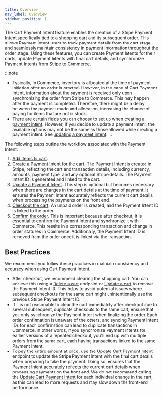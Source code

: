 ```yaml
---
title: Overview
nav_label: Overview
sidebar_position: 1
---
```


The Cart Payment Intent feature enables the creation of a Stripe Payment Intent specifically tied to a shopping cart and its subsequent order. This allows Payment Intent users to track payment details from the cart stage and seamlessly maintain consistency in payment information throughout the order stage. Using these features, you can create Payment Intents for their carts, update Payment Intents with final cart details, and synchronize Payment Intents from Stripe to Commerce.

:::note
- Typically, in Commerce, inventory is allocated at the time of payment initiation after an order is created. However, in the case of Cart Payment Intent, information about the payment is received only upon synchronizing the order from Stripe to Commerce. This may happen after the payment is completed. Therefore, there might be a delay between the payment made and allocation, increasing the chance of paying for items that are not in stock.
- There are certain fields you can choose to set up when [creating a payment intent](https://stripe.com/docs/api/payment_intents/create). However, if you decide to update a payment intent, the available options may not be the same as those allowed while creating a payment intent. See [updating a payment intent](https://stripe.com/docs/api/payment_intents/update).
:::


The following steps outline the workflow associated with the Payment Intent:

1. [Add items to cart](/docs/commerce-cloud/carts/cart-items/add-custom-item-to-cart).
1. [Create a Payment Intent for the cart](/docs/commerce-cloud/carts/cart-payment-intent/create-payment-intent-against-cart). The Payment Intent is created in Stripe, reflecting the cart and transaction details, including currency, amounts, payment type, and any optional Stripe details. The Payment Intent ID is generated and linked to the cart.
1. [Update a Payment Intent](/docs/commerce-cloud/carts/cart-payment-intent/update-cart-payment-intent). This step is optional but becomes necessary when there are changes in the cart details at the time of payment. It ensures the Payment Intent accurately reflects the current cart details when processing the payments on the front end.
1. [Checkout the cart](/docs/commerce-cloud/checkout/checkout). An unpaid order is created, and the Payment Intent ID is linked to the order.
1. [Confirm the order](/docs/commerce-cloud/orders/orders-api/confirm-an-order). This is important because after checkout, it is essential to confirm the Payment Intent and synchronize it with Commerce. This results in a corresponding transaction and change in order statuses in Commerce. Additionally, the Payment Intent ID is removed from the order once it is linked via the transaction.

## Best Practices

We recommend you follow these practices to maintain consistency and accuracy when using Cart Payment Intent.

- After checkout, we recommend clearing the shopping cart. You can achieve this using a [Delete a cart](/docs/commerce-cloud/carts/cart-management/delete-a-cart) endpoint or [Update a cart](/docs/commerce-cloud/carts/cart-management/update-a-cart#request-example-to-remove-payment-intent-from-a-cart) to remove the Payment Intent ID. This helps to avoid potential issues where subsequent checkouts for the same cart might unintentionally use the previous Stripe Payment Intent ID.
- If it is not reasonable to clear the cart immediately after checkout due to several subsequent, duplicate checkouts to the same cart, ensure that you only synchronize the Payment Intent when finalizing the order. Each order confirmation is unaware of the others, and syncing Payment Intent IDs for each confirmation can lead to duplicate transactions in Commerce. In other words, if you synchronize Payment Intents for earlier versions of a repeated checkout, you'll end up with multiple orders from the same cart, each having transactions linked to the same Payment Intent.
- To pay the entire amount at once, use the [Update Cart Payment Intent](/docs/commerce-cloud/carts/cart-payment-intent/update-cart-payment-intent) endpoint to update the Stripe Payment Intent with the final cart details when preparing to take the payment. Doing so, ensures that the Payment Intent accurately reflects the current cart details when processing payments on the front end. We do not recommend calling the [Update Cart Payment Intent](/docs/commerce-cloud/carts/cart-payment-intent/update-cart-payment-intent) for each individual change in the cart, as this can lead to more requests and may slow down the front-end performance.
